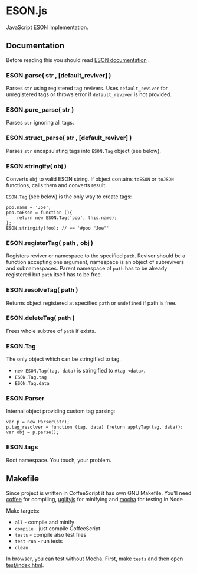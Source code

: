 ESON.js
=======

JavaScript [ESON](https://github.com/e-son/ESON/) implementation.


Documentation
-------------

Before reading this you should read
[ESON documentation](https://github.com/e-son/ESON/) .

### ESON.parse( str , \[default_reviver\] )

Parses `str` using registered tag revivers.
Uses `default_reviver` for unregistered tags or throws error
if `default_reviver` is not provided.

### ESON.pure_parse( str )

Parses `str` ignoring all tags.

### ESON.struct_parse( str , \[default_reviver\] )

Parses `str` encapsulating tags into `ESON.Tag` object (see below).

### ESON.stringify( obj )

Converts `obj` to valid ESON string. If object contains `toESON` or `toJSON`
functions, calls them and converts result.

`ESON.Tag` (see below) is the only way to create tags:

    poo.name = 'Joe';
    poo.toEson = function (){
        return new ESON.Tag('poo', this.name);   
    };
    ESON.stringify(foo); // == '#poo "Joe"' 
    

### ESON.registerTag( path , obj )

Registers reviver or namespace to the specified `path`. Reviver should be
a function accepting one argument, namespace is an object of subrevivers and
subnamespaces. Parent namespace of `path` has to be already registered but
`path` itself has to be free.

### ESON.resolveTag( path )

Returns object registered at specified `path` or `undefined` if path is free.

### ESON.deleteTag( path )

Frees whole subtree of `path` if exists.

### ESON.Tag

The only object which can be stringified to tag.

  * `new ESON.Tag(tag, data)` is stringified to `#tag <data>`.
  * `ESON.Tag.tag`
  * `ESON.Tag.data`

### ESON.Parser

Internal object providing custom tag parsing:

    var p = new Parser(str);
    p.tag_resolver = function (tag, data) {return applyTag(tag, data)};
    var obj = p.parse();
    
### ESON.tags

Root namespace. You touch, your problem.


Makefile
--------

Since project is written in CoffeeScript it has own GNU Makefile.
You'll need [coffee](https://www.npmjs.org/package/coffee-script) for compiling,
[uglifyjs](https://www.npmjs.org/package/uglify-js) for minifying and
[mocha](https://www.npmjs.org/package/mocha) for testing in Node .

Make targets:

  * `all` - compile and minify
  * `compile` - just compile CoffeeScript
  * `tests` - compile also test files
  * `test-run` - run tests
  * `clean` 
  
In browser, you can test without Mocha.
First, make `tests` and then open [test/index.html](test/index.html).
